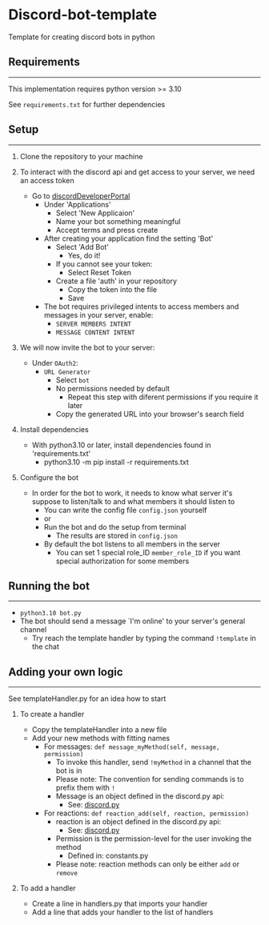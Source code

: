 # Discord-bot-template
Template for creating discord bots in python

## Requirements
---
This implementation requires python version >= 3.10

See `requirements.txt` for further dependencies

## Setup
---
1. Clone the repository to your machine
2. To interact with the discord api and get access to your server, we need an access token
    - Go to [discordDeveloperPortal](https://discord.com/developers/applications)
        - Under 'Applications'
            - Select 'New Applicaion'
            - Name your bot something meaningful
            - Accept terms and press create
        - After creating your application find the setting 'Bot'
            - Select 'Add Bot'
                - Yes, do it!
            - If you cannot see your token:
                - Select Reset Token
            - Create a file 'auth' in your repository
                - Copy the token into the file
                - Save
        - The bot requires privileged intents to access members and messages in your server, enable:
            - `SERVER MEMBERS INTENT`
            - `MESSAGE CONTENT INTENT`


3. We will now invite the bot to your server:
    - Under `OAuth2`:
        - `URL Generator`
            - Select `bot`
            - No permissions needed by default
                - Repeat this step with diferent permissions if you require it later
            - Copy the generated URL into your browser's search field

4. Install dependencies
    - With python3.10 or later, install dependencies found in 'requirements.txt'
        - python3.10 -m pip install -r requirements.txt

5. Configure the bot
    - In order for the bot to work, it needs to know what server it's suppose to listen/talk to and what members it should listen to
        - You can write the config file `config.json` yourself 
        - or
        - Run the bot and do the setup from terminal
            - The results are stored in `config.json`
        - By default the bot listens to all members in the server
            - You can set 1 special role_ID `member_role_ID` if you want special authorization for some members

## Running the bot
---
- `python3.10 bot.py`
- The bot should send a message `I'm online' to your server's general channel
    - Try reach the template handler by typing the command `!template` in the chat

## Adding your own logic
---
See templateHandler.py for an idea how to start

1. To create a handler
    - Copy the templateHandler into a new file
    - Add your new methods with fitting names
        - For messages: `def message_myMethod(self, message, permission)`
            - To invoke this handler, send `!myMethod` in a channel that the bot is in
            - Please note: The convention for sending commands is to prefix them with `!`
            - Message is an object defined in the discord.py api:
                - See: [discord.py](https://discordpy.readthedocs.io/en/stable/api.html#messages)
        - For reactions: `def reaction_add(self, reaction, permission)`
            - reaction is an object defined in the discord.py api:
                - See: [discord.py](https://discordpy.readthedocs.io/en/stable/api.html#rawreactionactionevent)
            - Permission is the permission-level for the user invoking the method
                - Defined in: constants.py
            - Please note: reaction methods can only be either `add` or `remove`

2. To add a handler 
    - Create a line in handlers.py that imports your handler
    - Add a line that adds your handler to the list of handlers

